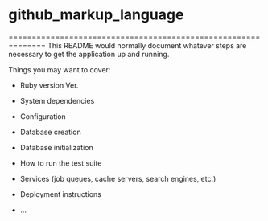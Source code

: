# github_markup_language


==============================================================
This README would normally document whatever steps are necessary to get the
application up and running.

Things you may want to cover:

* Ruby version
  Ver.

* System dependencies

* Configuration

* Database creation

* Database initialization

* How to run the test suite

* Services (job queues, cache servers, search engines, etc.)

* Deployment instructions

* ...
